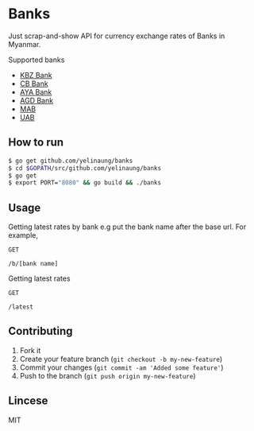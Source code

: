 # Banks

Just scrap-and-show API for currency exchange rates of Banks in Myanmar.

Supported banks

- [KBZ Bank](http://www.kbzbank.com)
- [CB Bank](http://www.cbbank.com.mm)
- [AYA Bank](http://ayabank.com)
- [AGD Bank](http://www.agdbank.com)
- [MAB](http://www.mabbank.com)
- [UAB](http://www.unitedamarabank.com)


## How to run

```bash
$ go get github.com/yelinaung/banks
$ cd $GOPATH/src/github.com/yelinaung/banks
$ go get
$ export PORT="8080" && go build && ./banks
```

## Usage 

Getting latest rates by bank 
e.g put the bank name after the base url. For example, 

```http
GET 

/b/[bank name]

```

Getting latest rates

```http
GET 

/latest
```

## Contributing

  1. Fork it
  2. Create your feature branch (`git checkout -b my-new-feature`)
  3. Commit your changes (`git commit -am 'Added some feature'`)
  4. Push to the branch (`git push origin my-new-feature`)


## Lincese
MIT

